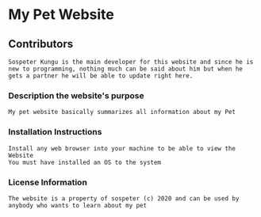 # My Pet Website

## Contributors
    Sospeter Kungu is the main developer for this website and since he is new to programming, nothing much can be said about him but when he gets a partner he will be able to update right here.

### Description the website's purpose
    My pet website basically summarizes all information about my Pet

### Installation Instructions
    Install any web browser into your machine to be able to view the Website
    You must have installed an OS to the system

### License Information
    The website is a property of sospeter (c) 2020 and can be used by anybody who wants to learn about my pet
